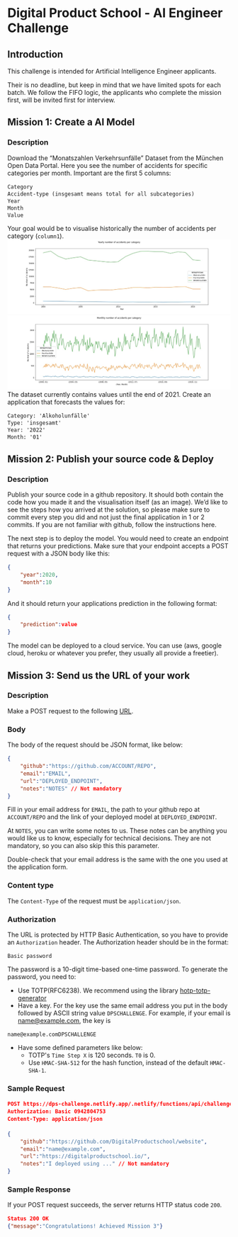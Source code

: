 # Digital Product School - AI Engineer Challenge
## Introduction
This challenge is intended for Artificial Intelligence Engineer applicants.

Their is no deadline, but keep in mind that we have limited spots for each batch. We follow the FIFO logic, the applicants who complete the mission first, will be invited first for interview.

## Mission 1: Create a AI Model
### Description
Download the “Monatszahlen Verkehrsunfälle” Dataset from the München Open Data Portal. Here you see the number of accidents for specific categories per month. Important are the first 5 columns:
```
Category
Accident-type (insgesamt means total for all subcategories)
Year
Month
Value
```
Your goal would be to visualise historically the number of accidents per category (`column1`). 
![year](year.jpg)
![month](month.jpg)
The dataset currently contains values until the end of 2021. Create an application that forecasts the values for:
```
Category: 'Alkoholunfälle'
Type: 'insgesamt'
Year: '2022'
Month: '01'
```
## Mission 2: Publish your source code & Deploy
### Description
Publish your source code in a github repository. It should both contain the code how you made it and the visualisation itself (as an image). We’d like to see the steps how you arrived at the solution, so please make sure to commit every step you did and not just the final application in 1 or 2 commits. If you are not familiar with github, follow the instructions here.

The next step is to deploy the model. You would need to create an endpoint that returns your predictions. Make sure that your endpoint accepts a POST request with a JSON body like this:
```json
{
    "year":2020,
    "month":10
}
```
And it should return your applications prediction in the following format:
```json
{
    "prediction":value
}
```
The model can be deployed to a cloud service. You can use (aws, google cloud, heroku or whatever you prefer, they usually all provide a freetier).
## Mission 3: Send us the URL of your work
### Description
Make a POST request to the following [URL](https://dps-challenge.netlify.app/.netlify/functions/api/challenge).
### Body
The body of the request should be JSON format, like below:
```json
{
    "github":"https://github.com/ACCOUNT/REPO",
    "email":"EMAIL",
    "url":"DEPLOYED_ENDPOINT", 
    "notes":"NOTES" // Not mandatory
}
```
Fill in your email address for `EMAIL`, the path to your github repo at `ACCOUNT/REPO` and the link of your deployed model at `DEPLOYED_ENDPOINT`.

At `NOTES`, you can write some notes to us. These notes can be anything you would like us to know, especially for technical decisions. They are not mandatory, so you can also skip this this parameter.

Double-check that your email address is the same with the one you used at the application form.

### Content type
The `Content-Type` of the request must be `application/json`.

### Authorization
The URL is protected by HTTP Basic Authentication, so you have to provide an `Authorization` header. The Authorization header should be in the format:
```
Basic password
```
The password is a 10-digit time-based one-time password. To generate the password, you need to:
- Use TOTP(RFC6238). We recommend using the library [hotp-totp-generator](https://www.npmjs.com/package/hotp-totp-generator)
- Have a key. For the key use the same email address you put in the body followed by ASCII string value `DPSCHALLENGE`. For example, if your email is name@example.com, the key is
```
name@example.comDPSCHALLENGE
```
- Have some defined parameters like below:
    - TOTP's `Time Step X` is 120 seconds. `T0` is 0.
    - Use `HMAC-SHA-512` for the hash function, instead of the default `HMAC-SHA-1`.

### Sample Request
```json
POST https://dps-challenge.netlify.app/.netlify/functions/api/challenge
Authorization: Basic 0942804753 
Content-Type: application/json 

{
    "github":"https://github.com/DigitalProductschool/website",
    "email":"name@example.com",
    "url":"https://digitalproductschool.io/", 
    "notes":"I deployed using ..." // Not mandatory
}
```
### Sample Response
If your POST request succeeds, the server returns HTTP status code `200`.
```json
Status 200 OK 
{"message":"Congratulations! Achieved Mission 3"}
```

